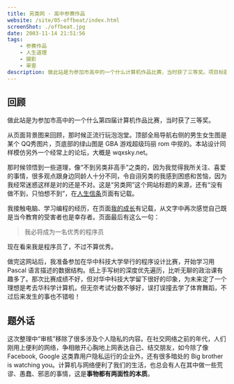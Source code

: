 ```yaml
---
title: 另类网 - 高中参赛作品
website: /site/05-offbeat/index.html
screenShot: ./offbeat.jpg
date: 2003-11-14 21:51:56
tags:
    - 参赛作品
    - 人生道理
    - 摄影
    - 审查
description: 做此站是为参加市高中的一个什么计算机作品比赛，当时获了三等奖。项目标题来源因为我觉得我所关注、喜爱的事情，很多观点跟身边同龄人十分不同，令自诩另类的我感到困惑和苦恼，我经常迷惑这样是对的还是不对。
---
```


## 回顾
做此站是为参加市高中的一个什么第四届计算机作品比赛，当时获了三等奖。

从页面背景图来回顾，那时候正流行玩泡泡堂。顶部全局导航右侧的男生女生图是某个 QQ秀图片，页底部的绿山图是 GBA 游戏超级玛丽 rom 中抠的。本站设计同样模仿另外一个经常上的论坛，大概是 wqxsky.net。

那时候领悟到一些道理，像“不到另类非高手”之类的，因为我觉得我所关注、喜爱的事情，很多观点跟身边同龄人十分不同，令自诩另类的我感到困惑和苦恼，因为我经常迷惑这样是对的还是不对。这是“另类网”这个网站标题的来源，还有“没有做不到，只怕想不到”，在[人生信条](/site/05-offbeat/page/myself/motto.html)页面有记载。

我接触电脑、学习编程的经历，在页面[我的成长](/site/05-offbeat/page/myself/grow.html)有记载，从文字中再次感觉自己既是当今教育的受害者也是幸存者。页面最后有这么一句：

> 我必将成为一名优秀的程序员

现在看来我是程序员了，不过不算优秀。

做完这网站后，我准备参加在华中科技大学举行的程序设计比赛，开始学习用 Pascal 语言描述的数据结构。纸上手写树的深度优先遍历，比听无聊的政治课有趣多了。那次比赛成绩不好，但对华中科技大学留下很好的印象，为未来定了一个理想是考去华科学计算机，但无奈考试分数不够好，误打误撞去学了体育舞蹈，不过后来发生的事也不错啦！

## 题外话
这次整理中“审核”移除了很多涉及个人隐私的内容。在社交网络之前的年代，人们刚用上便利的网络，争相敞开心胸地上网表达自己、结交朋友，如今除了像 Facebook, Google 这类靠用户隐私运行的企业外，还有很多暗处的 Big brother is watching you。计算机与网络便利了我们的生活，也总会有人在其中做一些荒谬、愚蠢、邪恶的事情，这是**事物都有两面性的本质**。
